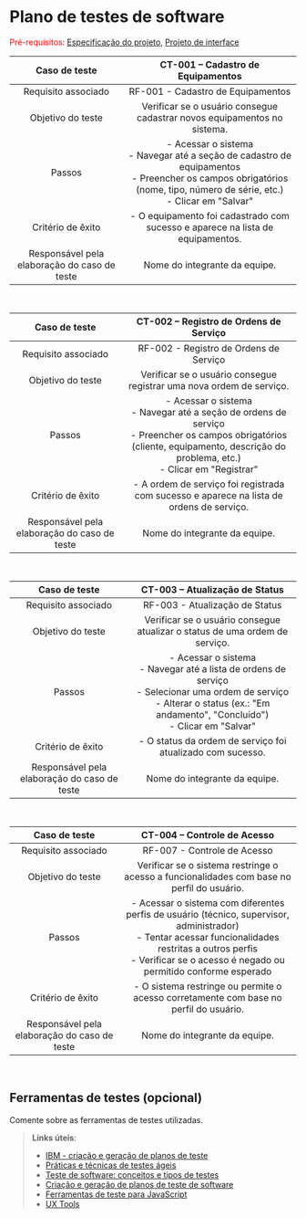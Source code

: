 # Plano de testes de software

<span style="color:red">Pré-requisitos: <a href="02-Especificacao.md"> Especificação do projeto</a></span>, <a href="05-Projeto-interface.md"> Projeto de interface</a>

|              **Caso de teste**               |                                                                      **CT-001 – Cadastro de Equipamentos**                                                                       |
| :------------------------------------------: | :------------------------------------------------------------------------------------------------------------------------------------------------------------------------------: |
|             Requisito associado              |                                                                        RF-001 - Cadastro de Equipamentos                                                                         |
|              Objetivo do teste               |                                                     Verificar se o usuário consegue cadastrar novos equipamentos no sistema.                                                     |
|                    Passos                    | - Acessar o sistema <br> - Navegar até a seção de cadastro de equipamentos <br> - Preencher os campos obrigatórios (nome, tipo, número de série, etc.) <br> - Clicar em "Salvar" |
|              Critério de êxito               |                                                  - O equipamento foi cadastrado com sucesso e aparece na lista de equipamentos.                                                  |
| Responsável pela elaboração do caso de teste |                                                                          Nome do integrante da equipe.                                                                           |

<br>

|              **Caso de teste**               |                                                                          **CT-002 – Registro de Ordens de Serviço**                                                                          |
| :------------------------------------------: | :------------------------------------------------------------------------------------------------------------------------------------------------------------------------------------------: |
|             Requisito associado              |                                                                            RF-002 - Registro de Ordens de Serviço                                                                            |
|              Objetivo do teste               |                                                             Verificar se o usuário consegue registrar uma nova ordem de serviço.                                                             |
|                    Passos                    | - Acessar o sistema <br> - Navegar até a seção de ordens de serviço <br> - Preencher os campos obrigatórios (cliente, equipamento, descrição do problema, etc.) <br> - Clicar em "Registrar" |
|              Critério de êxito               |                                                   - A ordem de serviço foi registrada com sucesso e aparece na lista de ordens de serviço.                                                   |
| Responsável pela elaboração do caso de teste |                                                                                Nome do integrante da equipe.                                                                                 |

<br>

|              **Caso de teste**               |                                                                               **CT-003 – Atualização de Status**                                                                                |
| :------------------------------------------: | :---------------------------------------------------------------------------------------------------------------------------------------------------------------------------------------------: |
|             Requisito associado              |                                                                                 RF-003 - Atualização de Status                                                                                  |
|              Objetivo do teste               |                                                           Verificar se o usuário consegue atualizar o status de uma ordem de serviço.                                                           |
|                    Passos                    | - Acessar o sistema <br> - Navegar até a lista de ordens de serviço <br> - Selecionar uma ordem de serviço <br> - Alterar o status (ex.: "Em andamento", "Concluído") <br> - Clicar em "Salvar" |
|              Critério de êxito               |                                                                   - O status da ordem de serviço foi atualizado com sucesso.                                                                    |
| Responsável pela elaboração do caso de teste |                                                                                  Nome do integrante da equipe.                                                                                  |

<br>

|              **Caso de teste**               |                                                                                                **CT-004 – Controle de Acesso**                                                                                                 |
| :------------------------------------------: | :----------------------------------------------------------------------------------------------------------------------------------------------------------------------------------------------------------------------------: |
|             Requisito associado              |                                                                                                  RF-007 - Controle de Acesso                                                                                                   |
|              Objetivo do teste               |                                                                   Verificar se o sistema restringe o acesso a funcionalidades com base no perfil do usuário.                                                                   |
|                    Passos                    | - Acessar o sistema com diferentes perfis de usuário (técnico, supervisor, administrador) <br> - Tentar acessar funcionalidades restritas a outros perfis <br> - Verificar se o acesso é negado ou permitido conforme esperado |
|              Critério de êxito               |                                                                     - O sistema restringe ou permite o acesso corretamente com base no perfil do usuário.                                                                      |
| Responsável pela elaboração do caso de teste |                                                                                                 Nome do integrante da equipe.                                                                                                  |

<br>

## Ferramentas de testes (opcional)

Comente sobre as ferramentas de testes utilizadas.

> **Links úteis**:
>
> - [IBM - criação e geração de planos de teste](https://www.ibm.com/developerworks/br/local/rational/criacao_geracao_planos_testes_software/index.html)
> - [Práticas e técnicas de testes ágeis](http://assiste.serpro.gov.br/serproagil/Apresenta/slides.pdf)
> - [Teste de software: conceitos e tipos de testes](https://blog.onedaytesting.com.br/teste-de-software/)
> - [Criação e geração de planos de teste de software](https://www.ibm.com/developerworks/br/local/rational/criacao_geracao_planos_testes_software/index.html)
> - [Ferramentas de teste para JavaScript](https://geekflare.com/javascript-unit-testing/)
> - [UX Tools](https://uxdesign.cc/ux-user-research-and-user-testing-tools-2d339d379dc7)
